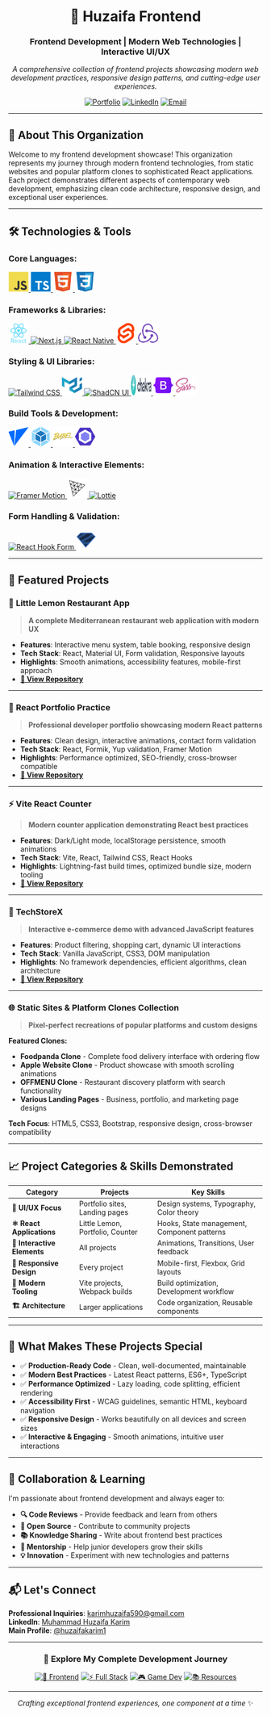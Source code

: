 <h1 align="center">🎨 Huzaifa Frontend</h1>

<div align="center">

<h3>Frontend Development | Modern Web Technologies | Interactive UI/UX</h3>

*A comprehensive collection of frontend projects showcasing modern web development practices, responsive design patterns, and cutting-edge user experiences.*

[![Portfolio](https://img.shields.io/badge/Portfolio-View_All_Projects-2196F3?style=for-the-badge&logo=github)](https://github.com/orgs/huzaifa-frontend/repositories)
[![LinkedIn](https://img.shields.io/badge/LinkedIn-Connect-0077B5?style=for-the-badge&logo=linkedin)](https://www.linkedin.com/in/muhammad-huzaifa-karim-590k)
[![Email](https://img.shields.io/badge/Email-Contact-EA4335?style=for-the-badge&logo=gmail)](mailto:karimhuzaifa590@gmail.com)

</div>

---

## 🚀 About This Organization

Welcome to my frontend development showcase! This organization represents my journey through modern frontend technologies, from static websites and popular platform clones to sophisticated React applications. Each project demonstrates different aspects of contemporary web development, emphasizing clean code architecture, responsive design, and exceptional user experiences.

---

## 🛠️ Technologies & Tools

<h3 align="left">Core Languages:</h3>
<p align="left">
  <a href="https://developer.mozilla.org/en-US/docs/Web/JavaScript" target="_blank" rel="noreferrer">
    <img src="https://raw.githubusercontent.com/devicons/devicon/master/icons/javascript/javascript-original.svg" alt="JavaScript" width="40" height="40"/>
  </a>
  <a href="https://www.typescriptlang.org/" target="_blank" rel="noreferrer">
    <img src="https://raw.githubusercontent.com/devicons/devicon/master/icons/typescript/typescript-original.svg" alt="TypeScript" width="40" height="40"/>
  </a>
  <a href="https://developer.mozilla.org/en-US/docs/Web/HTML" target="_blank" rel="noreferrer">
    <img src="https://raw.githubusercontent.com/devicons/devicon/master/icons/html5/html5-original.svg" alt="HTML5" width="40" height="40"/>
  </a>
  <a href="https://developer.mozilla.org/en-US/docs/Web/CSS" target="_blank" rel="noreferrer">
    <img src="https://raw.githubusercontent.com/devicons/devicon/master/icons/css3/css3-original.svg" alt="CSS3" width="40" height="40"/>
  </a>
</p>

<h3 align="left">Frameworks & Libraries:</h3>
<p align="left">
  <a href="https://react.dev/" target="_blank" rel="noreferrer">
    <img src="https://raw.githubusercontent.com/devicons/devicon/master/icons/react/react-original-wordmark.svg" alt="React" width="40" height="40"/>
  </a>
  <a href="https://nextjs.org/" target="_blank" rel="noreferrer">
    <img src="https://cdn.worldvectorlogo.com/logos/nextjs-2.svg" alt="Next.js" width="40" height="40"/>
  </a>
  <a href="https://reactnative.dev/" target="_blank" rel="noreferrer">
    <img src="https://reactnative.dev/img/header_logo.svg" alt="React Native" width="40" height="40"/>
  </a>
  <a href="https://svelte.dev/" target="_blank" rel="noreferrer">
    <img src="https://raw.githubusercontent.com/devicons/devicon/master/icons/svelte/svelte-original.svg" alt="Svelte" width="40" height="40"/>
  </a>
  <a href="https://redux.js.org/" target="_blank" rel="noreferrer">
    <img src="https://raw.githubusercontent.com/devicons/devicon/master/icons/redux/redux-original.svg" alt="Redux" width="40" height="40"/>
  </a>
</p>

<h3 align="left">Styling & UI Libraries:</h3>
<p align="left">
  <a href="https://tailwindcss.com/" target="_blank" rel="noreferrer">
    <img src="https://www.vectorlogo.zone/logos/tailwindcss/tailwindcss-icon.svg" alt="Tailwind CSS" width="40" height="40"/>
  </a>
  <a href="https://mui.com/" target="_blank" rel="noreferrer">
    <img src="https://raw.githubusercontent.com/devicons/devicon/master/icons/materialui/materialui-original.svg" alt="Material UI" width="40" height="40"/>
  </a>
  <a href="https://ui.shadcn.com/" target="_blank" rel="noreferrer">
    <img src="https://ui.shadcn.com/apple-touch-icon.png" alt="ShadCN UI" width="40" height="40"/>
  </a>
  <a href="https://chakra-ui.com/" target="_blank" rel="noreferrer">
    <img src="https://raw.githubusercontent.com/chakra-ui/chakra-ui/main/media/logo-colored@2x.png" alt="Chakra UI" width="40" height="40"/>
  </a>
  <a href="https://getbootstrap.com/" target="_blank" rel="noreferrer">
    <img src="https://raw.githubusercontent.com/devicons/devicon/master/icons/bootstrap/bootstrap-original.svg" alt="Bootstrap" width="40" height="40" />
  </a>
  <a href="https://sass-lang.com/" target="_blank" rel="noreferrer">
    <img src="https://raw.githubusercontent.com/devicons/devicon/master/icons/sass/sass-original.svg" alt="Sass/SCSS" width="40" height="40"/>
  </a>
</p>

<h3 align="left">Build Tools & Development:</h3>
<p align="left">
  <a href="https://vitejs.dev/" target="_blank" rel="noreferrer">
    <img src="https://raw.githubusercontent.com/devicons/devicon/master/icons/vite/vite-original.svg" alt="Vite" width="40" height="40"/>
  </a>
  <a href="https://webpack.js.org/" target="_blank" rel="noreferrer">
    <img src="https://raw.githubusercontent.com/devicons/devicon/master/icons/webpack/webpack-original.svg" alt="Webpack" width="40" height="40"/>
  </a>
  <a href="https://babeljs.io/" target="_blank" rel="noreferrer">
    <img src="https://raw.githubusercontent.com/devicons/devicon/master/icons/babel/babel-original.svg" alt="Babel" width="40" height="40"/>
  </a>
  <a href="https://eslint.org/" target="_blank" rel="noreferrer">
    <img src="https://raw.githubusercontent.com/devicons/devicon/master/icons/eslint/eslint-original.svg" alt="ESLint" width="40" height="40"/>
  </a>
</p>

<h3 align="left">Animation & Interactive Elements:</h3>
<p align="left">
  <a href="https://www.framer.com/motion/" target="_blank" rel="noreferrer">
    <img src="https://user-images.githubusercontent.com/38039349/60953119-d3c6f300-a2fc-11e9-9596-4978e5d52180.png" alt="Framer Motion" width="40" height="40"/>
  </a>
  <a href="https://threejs.org/" target="_blank" rel="noreferrer">
    <img src="https://raw.githubusercontent.com/devicons/devicon/master/icons/threejs/threejs-original.svg" alt="Three.js" width="40" height="40"/>
  </a>
  <a href="https://lottiefiles.com/" target="_blank" rel="noreferrer">
    <img src="https://lottiefiles.com/favicon.ico" alt="Lottie" width="40" height="40"/>
  </a>
</p>

<h3 align="left">Form Handling & Validation:</h3>
<p align="left">
  <a href="https://react-hook-form.com/" target="_blank" rel="noreferrer">
    <img src="https://react-hook-form.com/images/logo/react-hook-form-logo-only.png" alt="React Hook Form" width="40" height="40"/>
  </a>
  <a href="https://zod.dev/" target="_blank" rel="noreferrer">
    <img src="https://raw.githubusercontent.com/colinhacks/zod/main/logo.svg" alt="Zod" width="40" height="40"/>
  </a>
</p>

---

## 📂 Featured Projects

### 🍋 **Little Lemon Restaurant App**
> **A complete Mediterranean restaurant web application with modern UX**
- **Features**: Interactive menu system, table booking, responsive design
- **Tech Stack**: React, Material UI, Form validation, Responsive layouts
- **Highlights**: Smooth animations, accessibility features, mobile-first approach
- [**🔗 View Repository**](https://github.com/huzaifa-frontend/little-lemon-app)

---

### 💼 **React Portfolio Practice**
> **Professional developer portfolio showcasing modern React patterns**
- **Features**: Clean design, interactive animations, contact form validation
- **Tech Stack**: React, Formik, Yup validation, Framer Motion
- **Highlights**: Performance optimized, SEO-friendly, cross-browser compatible
- [**🔗 View Repository**](https://github.com/huzaifa-frontend/react-portfolio-practice)

---

### ⚡ **Vite React Counter**
> **Modern counter application demonstrating React best practices**
- **Features**: Dark/Light mode, localStorage persistence, smooth animations
- **Tech Stack**: Vite, React, Tailwind CSS, React Hooks
- **Highlights**: Lightning-fast build times, optimized bundle size, modern tooling
- [**🔗 View Repository**](https://github.com/huzaifa-frontend/vite-react-counter)

---

### 🛒 **TechStoreX**
> **Interactive e-commerce demo with advanced JavaScript features**
- **Features**: Product filtering, shopping cart, dynamic UI interactions
- **Tech Stack**: Vanilla JavaScript, CSS3, DOM manipulation
- **Highlights**: No framework dependencies, efficient algorithms, clean architecture
- [**🔗 View Repository**](https://github.com/huzaifa-frontend/techstorex-javascript)

---

### 🌐 **Static Sites & Platform Clones Collection**
> **Pixel-perfect recreations of popular platforms and custom designs**

**Featured Clones:**
- **Foodpanda Clone** - Complete food delivery interface with ordering flow
- **Apple Website Clone** - Product showcase with smooth scrolling animations  
- **OFFMENU Clone** - Restaurant discovery platform with search functionality
- **Various Landing Pages** - Business, portfolio, and marketing page designs

**Tech Focus**: HTML5, CSS3, Bootstrap, responsive design, cross-browser compatibility

---

## 📈 Project Categories & Skills Demonstrated

| **Category** | **Projects** | **Key Skills** |
|---|---|---|
| **🎨 UI/UX Focus** | Portfolio sites, Landing pages | Design systems, Typography, Color theory |
| **⚛️ React Applications** | Little Lemon, Portfolio, Counter | Hooks, State management, Component patterns |
| **🎪 Interactive Elements** | All projects | Animations, Transitions, User feedback |
| **📱 Responsive Design** | Every project | Mobile-first, Flexbox, Grid layouts |
| **🔧 Modern Tooling** | Vite projects, Webpack builds | Build optimization, Development workflow |
| **🏗️ Architecture** | Larger applications | Code organization, Reusable components |

---

## 🌟 What Makes These Projects Special

- ✅ **Production-Ready Code** - Clean, well-documented, maintainable
- ✅ **Modern Best Practices** - Latest React patterns, ES6+, TypeScript
- ✅ **Performance Optimized** - Lazy loading, code splitting, efficient rendering
- ✅ **Accessibility First** - WCAG guidelines, semantic HTML, keyboard navigation
- ✅ **Responsive Design** - Works beautifully on all devices and screen sizes
- ✅ **Interactive & Engaging** - Smooth animations, intuitive user interactions

---

## 🤝 Collaboration & Learning

I'm passionate about frontend development and always eager to:

- **🔍 Code Reviews** - Provide feedback and learn from others
- **🚀 Open Source** - Contribute to community projects
- **📚 Knowledge Sharing** - Write about frontend best practices
- **🤝 Mentorship** - Help junior developers grow their skills
- **💡 Innovation** - Experiment with new technologies and patterns

---

## 📬 Let's Connect

**Professional Inquiries**: [karimhuzaifa590@gmail.com](mailto:karimhuzaifa590@gmail.com)  
**LinkedIn**: [Muhammad Huzaifa Karim](https://www.linkedin.com/in/muhammad-huzaifa-karim-590k)  
**Main Profile**: [@huzaifakarim1](https://github.com/huzaifakarim1)

---

<div align="center">

### 🌟 Explore My Complete Development Journey

[![🎨 Frontend](https://img.shields.io/badge/🎨_Frontend-huzaifa--frontend-blue?style=for-the-badge)](https://github.com/huzaifa-frontend)
[![⚡ Full Stack](https://img.shields.io/badge/⚡_Full_Stack-huzaifa--fullstack-green?style=for-the-badge)](https://github.com/huzaifa-fullstack)
[![🎮 Game Dev](https://img.shields.io/badge/🎮_Game_Dev-huzaifa--gamedev-purple?style=for-the-badge)](https://github.com/huzaifa-gamedev)
[![📚 Resources](https://img.shields.io/badge/📚_Vault-huzaifa--vault-orange?style=for-the-badge)](https://github.com/huzaifa-vault)

---

*Crafting exceptional frontend experiences, one component at a time* ✨

</div>